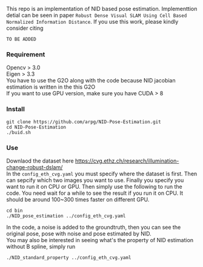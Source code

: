 This repo is an implementation of NID based pose estimation. Implementtion detial can be seen in paper `Robust Dense Visual SLAM Using Cell Based Normalized Information Distance`. If you use this work, please kindly consider citing
```
TO BE ADDED
```

### Requirement
Opencv > 3.0  
Eigen > 3.3  
You have to use the G2O along with the code because NID jacobian estimation is written in the this G2O  
If you want to use GPU version, make sure you have CUDA > 8

### Install
```
git clone https://github.com/arpg/NID-Pose-Estimation.git
cd NID-Pose-Estimation
./buid.sh
```

### Use 
Downlaod the dataset here https://cvg.ethz.ch/research/illumination-change-robust-dslam/  
In the `config_eth_cvg.yaml` you must specify where the dataset is first. Then can sepcify which two images you want to use. Finally you specify you want to run it on CPU or GPU. Then simply use the following to run the code. You need wait for a while to see the result if you run it on CPU. It should be around 100~300 times faster on different GPU.
```
cd bin
./NID_pose_estimation ../config_eth_cvg.yaml
```

In the code, a noise is added to the groundtruth, then you can see the original pose, pose with noise and pose estimated by NID.  
You may also be interested in seeing what's the property of NID estimation without B spline, simply run
```
./NID_standard_property ../config_eth_cvg.yaml
```

